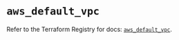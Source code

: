 # `aws_default_vpc`

Refer to the Terraform Registry for docs: [`aws_default_vpc`](https://registry.terraform.io/providers/hashicorp/aws/6.13.0/docs/resources/default_vpc).
